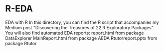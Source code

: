 # R-EDA
EDA with R
In this directory, you can find the R script that accompanies my Medium post
"Discovering the Treasures of 22 R Exploratory Packages". You will also find
automated EDA reports:
report.html from package DataExplorer
MainReport.html from package AEDA
Rtutorreport.pptx from package Rtutor
